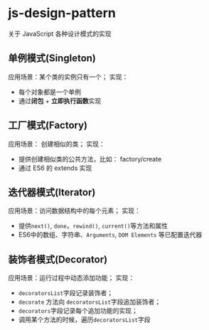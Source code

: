 # js-design-pattern

关于 JavaScript 各种设计模式的实现

## 单例模式(Singleton)
应用场景：某个类的实例只有一个；
实现：
  - 每个对象都是一个单例
  - 通过**闭包** + **立即执行函数**实现

## 工厂模式(Factory)
应用场景： 创建相似的类；
实现：
  - 提供创建相似类的公共方法，比如： factory/create
  - 通过 ES6 的 extends 实现

## 迭代器模式(Iterator)
应用场景：访问数据结构中的每个元素；
实现：
  - 提供`next()`, `done`，`rewind()`, `current()`等方法和属性
  - ES6中的数组、字符串、`Arguments`, `DOM Elements` 等已配置迭代器

## 装饰者模式(Decorator)
应用场景：运行过程中动态添加功能；
实现：
  - `decoratorsList`字段记录装饰者；
  - `decorate` 方法向 `decoratorsList`字段追加装饰者；
  - `decorators`字段记录每个追加功能的实现；
  - 调用某个方法的时候，遍历`decoratorsList`字段